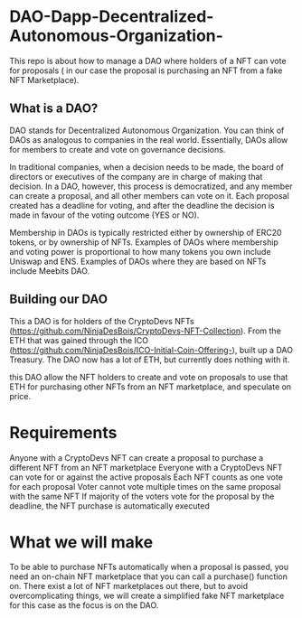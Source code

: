 # DAO-Dapp-Decentralized-Autonomous-Organization-
This repo is about how to manage a DAO where holders of a NFT can vote for proposals ( in our case the proposal is purchasing an NFT from a fake NFT Marketplace). 

## What is a DAO?
DAO stands for Decentralized Autonomous Organization. You can think of DAOs as analogous to companies in the real world. Essentially, DAOs allow for members to create and vote on governance decisions.

In traditional companies, when a decision needs to be made, the board of directors or executives of the company are in charge of making that decision. In a DAO, however, this process is democratized, and any member can create a proposal, and all other members can vote on it. Each proposal created has a deadline for voting, and after the deadline the decision is made in favour of the voting outcome (YES or NO).

Membership in DAOs is typically restricted either by ownership of ERC20 tokens, or by ownership of NFTs. Examples of DAOs where membership and voting power is proportional to how many tokens you own include Uniswap and ENS. Examples of DAOs where they are based on NFTs include Meebits DAO.

## Building our DAO
This a DAO is for holders of the CryptoDevs NFTs (https://github.com/NinjaDesBois/CryptoDevs-NFT-Collection). From the ETH that was gained through the ICO (https://github.com/NinjaDesBois/ICO-Initial-Coin-Offering-), built up a DAO Treasury. The DAO now has a lot of ETH, but currently does nothing with it.

this DAO allow the NFT holders to create and vote on proposals to use that ETH for purchasing other NFTs from an NFT marketplace, and speculate on price. 

# Requirements
Anyone with a CryptoDevs NFT can create a proposal to purchase a different NFT from an NFT marketplace
Everyone with a CryptoDevs NFT can vote for or against the active proposals
Each NFT counts as one vote for each proposal
Voter cannot vote multiple times on the same proposal with the same NFT
If majority of the voters vote for the proposal by the deadline, the NFT purchase is automatically executed

# What we will make
To be able to purchase NFTs automatically when a proposal is passed, you need an on-chain NFT marketplace that you can call a purchase() function on. There exist a lot of NFT marketplaces out there, but to avoid overcomplicating things, we will create a simplified fake NFT marketplace for this case as the focus is on the DAO.
